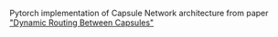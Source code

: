 Pytorch implementation of Capsule Network architecture from paper ["Dynamic Routing Between Capsules"](https://arxiv.org/abs/1710.09829) 

